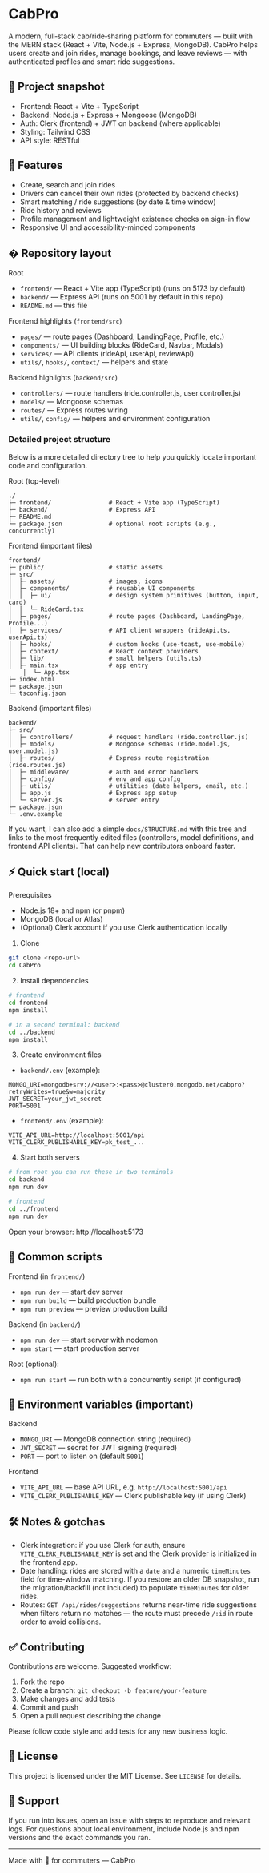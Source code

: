 # CabPro

A modern, full‑stack cab/ride‑sharing platform for commuters — built with the MERN stack (React + Vite, Node.js + Express, MongoDB). CabPro helps users create and join rides, manage bookings, and leave reviews — with authenticated profiles and smart ride suggestions.


## 🔖 Project snapshot

- Frontend: React + Vite + TypeScript
- Backend: Node.js + Express + Mongoose (MongoDB)
- Auth: Clerk (frontend) + JWT on backend (where applicable)
- Styling: Tailwind CSS
- API style: RESTful


## 🚀 Features

- Create, search and join rides
- Drivers can cancel their own rides (protected by backend checks)
- Smart matching / ride suggestions (by date & time window)
- Ride history and reviews
- Profile management and lightweight existence checks on sign-in flow
- Responsive UI and accessibility-minded components


## � Repository layout

Root
- `frontend/` — React + Vite app (TypeScript) (runs on 5173 by default)
- `backend/` — Express API (runs on 5001 by default in this repo)
- `README.md` — this file

Frontend highlights (`frontend/src`)
- `pages/` — route pages (Dashboard, LandingPage, Profile, etc.)
- `components/` — UI building blocks (RideCard, Navbar, Modals)
- `services/` — API clients (rideApi, userApi, reviewApi)
- `utils/`, `hooks/`, `context/` — helpers and state

Backend highlights (`backend/src`)
- `controllers/` — route handlers (ride.controller.js, user.controller.js)
- `models/` — Mongoose schemas
- `routes/` — Express routes wiring
- `utils/`, `config/` — helpers and environment configuration


### Detailed project structure

Below is a more detailed directory tree to help you quickly locate important code and configuration.

Root (top-level)
```
./
├─ frontend/                # React + Vite app (TypeScript)
├─ backend/                 # Express API
├─ README.md
└─ package.json             # optional root scripts (e.g., concurrently)
```

Frontend (important files)
```
frontend/
├─ public/                  # static assets
├─ src/
│  ├─ assets/               # images, icons
│  ├─ components/           # reusable UI components
│  │  ├─ ui/                # design system primitives (button, input, card)
│  │  └─ RideCard.tsx
│  ├─ pages/                # route pages (Dashboard, LandingPage, Profile...)
│  ├─ services/             # API client wrappers (rideApi.ts, userApi.ts)
│  ├─ hooks/                # custom hooks (use-toast, use-mobile)
│  ├─ context/              # React context providers
│  ├─ lib/                  # small helpers (utils.ts)
│  ├─ main.tsx              # app entry
	│  └─ App.tsx
├─ index.html
├─ package.json
└─ tsconfig.json
```

Backend (important files)
```
backend/
├─ src/
│  ├─ controllers/          # request handlers (ride.controller.js)
│  ├─ models/               # Mongoose schemas (ride.model.js, user.model.js)
│  ├─ routes/               # Express route registration (ride.routes.js)
│  ├─ middleware/           # auth and error handlers
│  ├─ config/               # env and app config
│  ├─ utils/                # utilities (date helpers, email, etc.)
│  ├─ app.js                # Express app setup
│  └─ server.js             # server entry
├─ package.json
└─ .env.example
```

If you want, I can also add a simple `docs/STRUCTURE.md` with this tree and links to the most frequently edited files (controllers, model definitions, and frontend API clients). That can help new contributors onboard faster.


## ⚡ Quick start (local)

Prerequisites
- Node.js 18+ and npm (or pnpm)
- MongoDB (local or Atlas)
- (Optional) Clerk account if you use Clerk authentication locally

1) Clone

```bash
git clone <repo-url>
cd CabPro
```

2) Install dependencies

```bash
# frontend
cd frontend
npm install

# in a second terminal: backend
cd ../backend
npm install
```

3) Create environment files

- `backend/.env` (example):

```
MONGO_URI=mongodb+srv://<user>:<pass>@cluster0.mongodb.net/cabpro?retryWrites=true&w=majority
JWT_SECRET=your_jwt_secret
PORT=5001
```

- `frontend/.env` (example):

```
VITE_API_URL=http://localhost:5001/api
VITE_CLERK_PUBLISHABLE_KEY=pk_test_...
```

4) Start both servers

```bash
# from root you can run these in two terminals
cd backend
npm run dev

# frontend
cd ../frontend
npm run dev
```

Open your browser: http://localhost:5173


## 🧭 Common scripts

Frontend (in `frontend/`)
- `npm run dev` — start dev server
- `npm run build` — build production bundle
- `npm run preview` — preview production build

Backend (in `backend/`)
- `npm run dev` — start server with nodemon
- `npm start` — start production server

Root (optional):
- `npm run start` — run both with a concurrently script (if configured)


## 🔧 Environment variables (important)

Backend
- `MONGO_URI` — MongoDB connection string (required)
- `JWT_SECRET` — secret for JWT signing (required)
- `PORT` — port to listen on (default `5001`)

Frontend
- `VITE_API_URL` — base API URL, e.g. `http://localhost:5001/api`
- `VITE_CLERK_PUBLISHABLE_KEY` — Clerk publishable key (if using Clerk)


## 🛠 Notes & gotchas

- Clerk integration: if you use Clerk for auth, ensure `VITE_CLERK_PUBLISHABLE_KEY` is set and the Clerk provider is initialized in the frontend app.
- Date handling: rides are stored with a `date` and a numeric `timeMinutes` field for time-window matching. If you restore an older DB snapshot, run the migration/backfill (not included) to populate `timeMinutes` for older rides.
- Routes: `GET /api/rides/suggestions` returns near-time ride suggestions when filters return no matches — the route must precede `/:id` in route order to avoid collisions.


## ✅ Contributing

Contributions are welcome. Suggested workflow:

1. Fork the repo
2. Create a branch: `git checkout -b feature/your-feature`
3. Make changes and add tests
4. Commit and push
5. Open a pull request describing the change

Please follow code style and add tests for any new business logic.


## 📄 License

This project is licensed under the MIT License. See `LICENSE` for details.


## 🙋 Support

If you run into issues, open an issue with steps to reproduce and relevant logs. For questions about local environment, include Node.js and npm versions and the exact commands you ran.


---

Made with 🚕 for commuters — CabPro